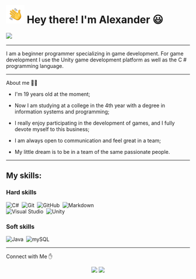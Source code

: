 
# <img src="https://github.com/AnkLive/AnkLive/blob/main/assets/Hand%20Wave.gif" width="50"> Hey there! I'm Alexander :smiley: 
<img src="https://github.com/AnkLive/AnkLive/blob/main/assets/gif_image.gif">

---

I am a beginner programmer specializing in game development. For game development I use the Unity game development platform as well as the C # programming language.

---

About me :man_technologist:

- I'm 19 years old at the moment;

- Now I am studying at a college in the 4th year with a degree in information systems and programming;

- I really enjoy participating in the development of games, and I fully devote myself to this business;

- I am always open to communication and feel great in a team;

- My little dream is to be in a team of the same passionate people.

---

## My skills:

### Hard skills

![C#](https://img.shields.io/badge/-C%23-0F1F38?style=flat&logo=c-sharp&logoColor=00599C)&nbsp;
![Git](https://img.shields.io/badge/-Git-0F1F38?style=flat&logo=git)&nbsp;
![GitHub](https://img.shields.io/badge/-GitHub-0F1F38?style=flat&logo=github)&nbsp;
![Markdown](https://img.shields.io/badge/-Markdown-0F1F38?style=flat&logo=markdown)\
![Visual Studio](https://img.shields.io/badge/-Visual%20Studio-0F1F38?style=flat&logo=visual-studio-code&logoColor=5c00ad)&nbsp;
![Unity](https://img.shields.io/badge/-Unity-0F1F38?style=flat&logo=Unity&logoColor=000000)&nbsp;

### Soft skills

![Java](https://img.shields.io/badge/-Java-0F1F38?style=flat&logo=Java&logoColor=FFA518)&nbsp;
![mySQL](https://img.shields.io/badge/-SQL-0F1F38?style=flat&logo=mysql&logoColor=e97100)&nbsp;

---

Connect with Me :hand:
<p align="center">
<a href="https://vk.com/bionqine"><img src="https://img.shields.io/badge/-vk-2787F5?style=flat&logo=vk&logoColor=white"/></a>
<a href="https://bionqine@gmail.com"><img src="https://img.shields.io/badge/-gmail-EA4335?style=flat&logo=gmail&logoColor=white"/></a>
<p\>